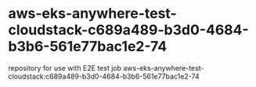 # aws-eks-anywhere-test-cloudstack-c689a489-b3d0-4684-b3b6-561e77bac1e2-74
repository for use with E2E test job aws-eks-anywhere-test-cloudstack:c689a489-b3d0-4684-b3b6-561e77bac1e2-74
